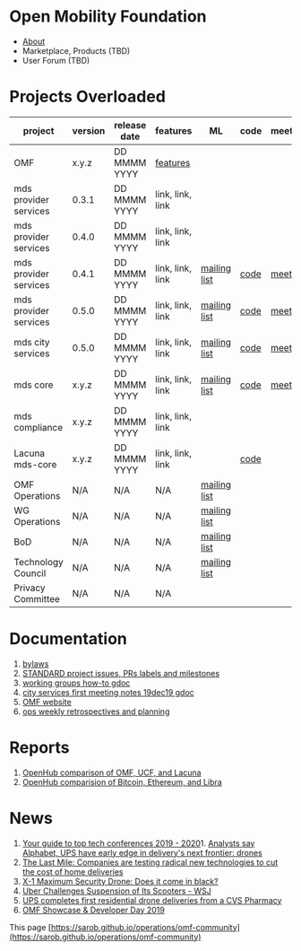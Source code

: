 # Open Mobility Foundation
* [About](https://www.openmobilityfoundation.org/about/)
* Marketplace, Products (TBD)
* User Forum (TBD)

# Projects Overloaded
<div class="datatable-begin"></div>

project        | version | release date | features | ML      | code         | meetings
-------------- | ------- | ------------ | -------- | ------- | ------------ | --------
OMF            | x.y.z   | DD MMMM YYYY | [features](https://www.openmobilityfoundation.org/wp-content/uploads/2019/10/OMF-Transitional-Architectural-Landscape-FINAL.pdf) |  |  | 
mds provider services | 0.3.1   | DD MMMM YYYY | link, link, link |  |  | 
mds provider services | 0.4.0   | DD MMMM YYYY | link, link, link |  |  | 
mds provider services | 0.4.1   | DD MMMM YYYY | link, link, link | [mailing list](https://groups.google.com/a/groups.openmobilityfoundation.org/forum/#!forum/mds-provider-services)| [code](https://github.com/openmobilityfoundation/mobility-data-specification) | [meetings](https://github.com/openmobilityfoundation/mobility-data-specification/wiki)
mds provider services  | 0.5.0   | DD MMMM YYYY | link, link, link | [mailing list](https://groups.google.com/a/groups.openmobilityfoundation.org/forum/#!forum/mds-provider-services)| [code](https://github.com/openmobilityfoundation/mobility-data-specification) | [meetings](https://github.com/openmobilityfoundation/mobility-data-specification/wiki)
mds city services   | 0.5.0   | DD MMMM YYYY | link, link, link | [mailing list](https://groups.google.com/a/groups.openmobilityfoundation.org/forum/#!forum/mds-city-services)| [code](https://github.com/openmobilityfoundation/mobility-data-specification) | [meetings](https://github.com/openmobilityfoundation/mobility-data-specification/wiki)
mds core       | x.y.z   | DD MMMM YYYY | link, link, link | [mailing list](https://groups.google.com/a/groups.openmobilityfoundation.org/forum/#!forum/mds-city-services)| [code](https://github.com/openmobilityfoundation/mds-core) |  [meetings](https://github.com/openmobilityfoundation/mobility-data-specification/wiki)
mds compliance | x.y.z   | DD MMMM YYYY | link, link, link |  |  | 
Lacuna mds-core | x.y.z  | DD MMMM YYYY | link, link, link | | [code](https://github.com/lacuna-tech/mds-core) | 
OMF Operations | N/A   |  N/A |  N/A  |  [mailing list](https://groups.google.com/a/openmobilityfoundation.org/forum/#!forum/omf-admin) |  | 
WG Operations | N/A   |  N/A |  N/A | [mailing list](https://groups.google.com/a/openmobilityfoundation.org/forum/#!forum/wg-ops) |  | 
BoD | N/A   |  N/A |  N/A | [mailing list](https://groups.google.com/a/openmobilityfoundation.org/forum/#!forum/board-all) |  | 
Technology Council | N/A   |  N/A |  N/A | [mailing list](https://groups.google.com/a/openmobilityfoundation.org/forum/#!forum/techcouncil) |  | 
Privacy Committee | N/A  |  N/A |  N/A |  |  | 

<div class="datatable-end"></div>

# Documentation
1. [bylaws](https://members.openmobilityfoundation.org/wp-content/uploads/2019/08/OMF-Bylaws-CURRENT-1.pdf)
1. [STANDARD project issues, PRs labels and milestones](omf-labels.md)
1. [working groups how-to gdoc](https://docs.google.com/document/d/11ym1ssmnavCtYkVxVtvFELHWGqv3T_gwUKWl2WsgfnE/edit?usp=sharing)
1. [city services first meeting notes 19dec19 gdoc](https://docs.google.com/document/d/13EHvCPkbaWtGaTZNWqFPnQEAa3yz91MU7gc2nwYs3os/edit?usp=sharing)
1. [OMF website](https://www.openmobilityfoundation.org/resources/)
1. [ops weekly retrospectives and planning](https://docs.google.com/document/d/1wEj46BFxgo1HGAC0L7qd3UfNNhnDzMzJdLLR2C7Qesg/edit?usp=sharing)

# Reports
1. [OpenHub comparison of OMF, UCF, and Lacuna](https://www.openhub.net/p/_compare?project_0=Open+Mobility+Foundation&project_1=kepler.gl&project_2=Lacuna-tech)
1. [OpenHub comparision of Bitcoin, Ethereum, and Libra](https://www.openhub.net/p/_compare?project_0=Bitcoin&project_1=Ethereum&project_2=Libra+Association)

# News
1. [Your guide to top tech conferences 2019 - 2020](../source/Your%20guide%20to%20top%20tech%20conferences%202019%20-%20202.html)1. [Analysts say Alphabet, UPS have early edge in delivery's next frontier: drones](../source/Analysts%20say%20Alphabet,%20UPS%20have%20early%20edge%20in.html)
1. [The Last Mile: Companies are testing radical new technologies to cut the cost of home deliveries](../source/The%20Last%20Mile%20Companies%20are%20testing%20radical%20n.html)
1. [X-1 Maximum Security Drone: Does it come in black?](../source/X-1%20Maximum%20Security%20Drone%20Does%20it%20come%20in%20bl.html)
1. [Uber Challenges Suspension of Its Scooters - WSJ](../source/Uber%20Challenges%20Los%20Angeles%20Suspension%20of%20I.html)
1. [UPS completes first residential drone deliveries from a CVS Pharmacy](../source/UPS%20completes%20first%20residential%20drone%20deliver.html)
1. [OMF Showcase &amp; Developer Day 2019](../source/OMF%20Showcase%20%26%20Developer%20Day%202019.html)

This page [https://sarob.github.io/operations/omf-community](https://sarob.github.io/operations/omf-community)
